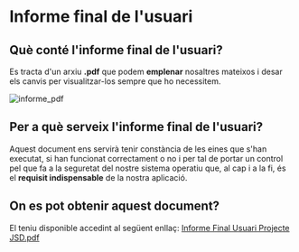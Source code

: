 # Informe final de l'usuari

## Què conté l'informe final de l'usuari?

Es tracta d'un arxiu **.pdf** que podem **emplenar** nosaltres mateixos i desar els canvis per visualitzar-los sempre que ho necessitem.

![informe_pdf](https://user-images.githubusercontent.com/92753159/169624033-8e58f7b6-2829-45a0-bec1-708dff4290fc.png)

## Per a què serveix l'informe final de l'usuari?

Aquest document ens servirà tenir constància de les eines que s'han executat, si han funcionat correctament o no i per tal de portar un control pel que fa a la seguretat del nostre sistema operatiu que, al cap i a la fi, és el **requisit indispensable** de la nostra aplicació.

## On es pot obtenir aquest document?

El teniu disponible accedint al següent enllaç: [Informe Final Usuari Projecte JSD.pdf](https://github.com/2ASIX-2021-22/ProjecteJSD/files/8744913/Informe.Final.Usuari.Projecte.JSD.pdf) 
